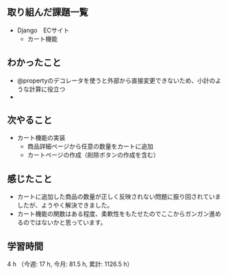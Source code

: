 ## 取り組んだ課題一覧
- Django　ECサイト
    - カート機能

## わかったこと
- @propertyのデコレータを使うと外部から直接変更できないため、小計のような計算に役立つ    
-  

## 次やること
- カート機能の実装
    - 商品詳細ページから任意の数量をカートに追加
    - カートページの作成（削除ボタンの作成を含む）

## 感じたこと
- カートに追加した商品の数量が正しく反映されない問題に振り回されていましたが、ようやく解決できました。
- カート機能の関数はある程度、柔軟性をもたせたのでここからガンガン進めるのではないかと思っています。    

## 学習時間
4 h （今週: 17 h, 今月: 81.5 h, 累計: 1126.5 h）
